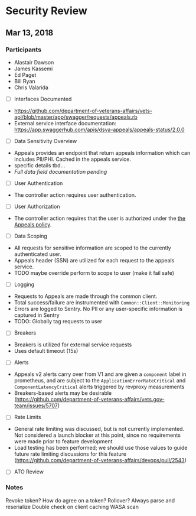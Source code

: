 # Security Review

## Mar 13, 2018

### Participants

* Alastair Dawson
* James Kassemi
* Ed Paget
* Bill Ryan
* Chris Valarida

- [ ] Interfaces Documented

* https://github.com/department-of-veterans-affairs/vets-api/blob/master/app/swagger/requests/appeals.rb
* External service interface documentation: https://app.swaggerhub.com/apis/dsva-appeals/appeals-status/2.0.0

- [ ] Data Sensitivity Overview

* Appeals provides an endpoint that return appeals information which can includes PII/PHI. Cached in the appeals service.
* specific details tbd...
* *Full data field documentation pending*

- [ ] User Authentication

* The controller action requires user authentication.

- [ ] User Authorization

* The controller action requires that the user is authorized under the [the Appeals policy](https://github.com/department-of-veterans-affairs/vets-api/blob/master/app/policies/appeals_policy.rb).

- [ ] Data Scoping

* All requests for sensitive information are scoped to the currently authenticated user. 
* Appeals header (SSN) are utilized for each request to the appeals service.
* TODO maybe override perform to scope to user (make it fail safe)

- [ ] Logging

* Requests to Appeals are made through the common client.
* Total success/failure are instrumented with `Common::Client::Monitoring`
* Errors are logged to Sentry. No PII or any user-specific information is captured in Sentry
* TODO: Globally tag requests to user

- [ ] Breakers

* Breakers is utilized for external service requests
* Uses default timeout (15s)

- [ ] Alerts

* Appeals v2 alerts carry over from V1 and are given a `component` label in prometheus, and are subject to the `ApplicationErrorRateCritical` and `ComponentLatencyCritical` alerts triggered by revproxy measurements
* Breakers-based alerts may be desirable (https://github.com/department-of-veterans-affairs/vets.gov-team/issues/5707)

- [ ] Rate Limits

* General rate limiting was discussed, but is not currently implemented. Not considered a launch blocker at this point, since no requirements were made prior to feature development
* Load testing has been performed; we should use those values to guide future rate limiting discussions for this feature (https://github.com/department-of-veterans-affairs/devops/pull/2543)

- [ ] ATO Review

### Notes

Revoke token?
How do agree on a token?
Rollover?
Always parse and reserialize
Double check on client caching
WASA scan
